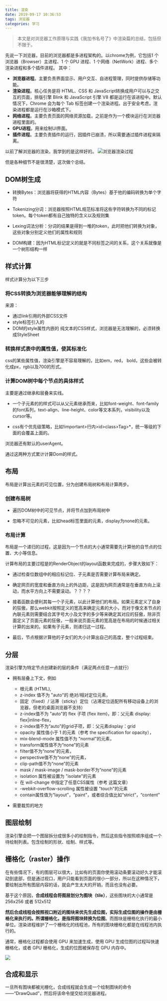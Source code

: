 ```yaml
---
title: 渲染
date: 2019-09-17 10:36:53
tags: 浏览器
categories: 学习
---
```

>本文是对浏览器工作原理与实践《我加书名号了》中渲染篇的总结，包括但不限于。
<!--more-->

先说一下浏览器，目前的浏览器都是多进程架构的。以chrome为例，它包括1 个浏览器（Browser）主进程、1 个 GPU 进程、1 个网络（NetWork）进程、多个渲染进程和多个插件进程。
其中：
+ <strong>浏览器进程</strong>。主要负责界面显示、用户交互、自进程管理，同时提供存储等功能。
+ <strong>渲染进程</strong>。核心任务是将 HTML、CSS 和 JavaScript转换成用户可以与之交互的页面，排版引擎 Blink 和 JavaScript 引擎 V8 都是运行在该进程中。默认情况下，Chrome 会为每个 Tab 标签创建一个渲染进程。出于安全考虑，渲染进程都是运行在沙箱模式下。
+ <strong>网络进程</strong>。主要负责页面的网络资源加载，之前是作为一个模块运行在浏览器进程里面的。
+ <strong>GPU进程</strong>。用来绘制UI界面。
+ <strong>插件进程</strong>。主要负责插件的运行，因插件已崩溃，所以需要通过插件进程来隔离。

以前了解浏览器的渲染，我学到的是这样好的。
![浏览器渲染过程](https://www.html5rocks.com/zh/tutorials/internals/howbrowserswork/webkitflow.png)

但是各种细节不是很清楚，这次做个总结。

## DOM树生成
+ 转换Bytes：浏览器将获得的HTML内容（Bytes）基于他的编码转换为单个字符

+ Tokenizing分词：浏览器按照HTML规范标准将这些字符转换为不同的标记token。每个token都有自己独特的含义以及规则集

+ Lexing词法分析：分词的结果是得到一堆的token，此时把他们转换为对象，这些对象分别定义他们的属性和规则

+ DOM构建：因为HTML标记定义的就是不同标签之间的关系，这个关系就像是一个树形结构一样

## 样式计算

样式计算分为以下三步

### 将CSS转换为浏览器能够理解的结构

来源：

+ 通过link引用的外部CSS文件
+ style标签引入的
+ DOM的style属性内嵌的
纯文本的CSS样式，浏览器是无法理解的，必须转换成StyleSheet

### 转换样式表中的属性值，使其标准化

css的某些属性值，渲染引擎是不容易理解的，比如em，red， bold，这些会被转化成px，rgb以及700的形式。

### 计算DOM树中每个节点的具体样式

主要是通过继承和层叠来实线。

+ 一个子元素的的样式可以从父元素继承而来，比如font-weight、font-family的font系列，text-align、line-height、color等文本系列，visibility以及cursor等。

+ css有个优先级策略，比如!important>行内>id>class>Tag>*，统一等级的下面的会覆盖上面的。

浏览器还有默认的userAgent。

通过这两种方式累计计算Dom的样式。

## 布局

布局是计算出元素的可见位置，分为创建布局树和布局计算两步。

### 创建布局树

+ 遍历DOM树中的可见节点，并将节点加到布局树中

+ 忽略不可见的元素，比如head标签里面的元素，display为none的元素。

### 布局计算

布局是一个递归的过程，这是因为一个节点的大小通常需要先计算他的自节点的位置、大小等信息。

计算布局的主要过程是的RenderObject的layout函数来完成的，步骤大致如下：


+ 通过检查位数组中的相应标记位、子元素是否需要计算布局来确定。

+ 确定网页的宽度和垂直方向上的外边距，这是因为网页通常是在垂直方向上滚动，而水平方向上不需要滚动。？？？？

+ 接着函数会便利其每一个子元素，以此计算他们的布局。如果元素定义了自身的狂傲，那么webkit按照定义的宽高来确定元素的大小，而对于像文本节点的內联元素则需要结合其字号大小及文字的多少等来确定其对应的狂傲，除非页面定义了页面元素的狂傲，一般来说页面元素的宽高是在布局的时候通过相关计算的出来的。如果有子元素，则递归这一过程。

+ 最后，节点根据计算他的子女们的大小计算出自己的高度，整个过程结束。

## 分层

渲染引擎为特定节点创建新的层的条件（满足两点任意一点就行）

+ 拥有层叠上下文，例如
    + 根元素 (HTML),
    + z-index 值不为 "auto"的 绝对/相对定位元素，
    + 固定（fixed）/ 沾滞（sticky）定位（沾滞定位适配所有移动设备上的浏览器，但老的桌面浏览器不支持）
    + z-index值不为 "auto"的 flex 子项 (flex item)，即：父元素 display: flex|inline-flex，
    + z-index值不为“auto”的grid子项，即：父元素display：grid
    + opacity 属性值小于 1 的元素（参考 the specification for opacity），
    + mix-blend-mode 属性值不为 "normal"的元素，
    + transform属性值不为“none”的元素 
    + filter值不为“none”的元素，
    + perspective值不为“none”的元素，
    + clip-path值不为“none”的元素
    + mask / mask-image / mask-border不为“none”的元素
    + isolation 属性被设置为 "isolate"的元素
    + 在 will-change 中指定了任意CSS属性（参考 这篇文章）
    + -webkit-overflow-scrolling 属性被设置 "touch"的元素
    + contain属性值为“layout”，“paint”，或者综合值比如“strict”，“content”


+ 需要裁剪的地方

## 图层绘制

渲染引擎会把一个图层拆分成很多小的绘制指令，然后这些指令按照顺序组成一个待绘制列表。包含绘制的形状、绘制、样式等。

## 栅格化（raster）操作

在有些情况下，有的图层可以很大，比如有的页面你使用滚动条要滚动好久才能滚动到底部，但是通过视口，用户只能看到页面的很小一部分，所以在这种情况下，要绘制出所有图层内容的话，就会产生太大的开销，而且也没有必要。

<p>基于这个原因，<strong>合成线程会将图层划分为图块（tile）</strong>，这些图块的大小通常是 256x256 或者 512x512</p>

<strong>然后合成线程会按照视口附近的图块来优先生成位图，实际生成位图的操作是由栅格化来执行的。所谓栅格化，是指将图块转换为位图</strong>。而图块是栅格化执行的最小单位。渲染进程维护了一个栅格化的线程池，所有的图块栅格化都是在线程池内执行的。

<p>通常，栅格化过程都会使用 GPU 来加速生成，使用 GPU 生成位图的过程叫快速栅格化，或者 GPU 栅格化，生成的位图被保存在 GPU 内存中。</p>

![](https://static001.geekbang.org/resource/image/a8/87/a8d954cd8e4722ee03d14afaa14c3987.png)

## 合成和显示

<p>一旦所有图块都被光栅化，合成线程就会生成一个绘制图块的命令——“DrawQuad”，然后将该命令提交给浏览器进程。</p>